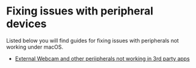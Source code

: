 # Fixing issues with peripheral devices

Listed below you will find guides for fixing issues with peripherals not working under macOS.

- [External Webcam and other periipherals not working in 3rd party apps](https://github.com/5T33Z0/OC-Little-Translated/blob/main/13_Peripherals/Fixing_Peripherals.md)
